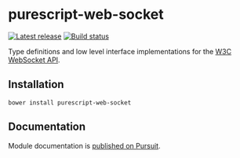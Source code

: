 # purescript-web-socket

[![Latest release](http://img.shields.io/github/release/purescript-web/purescript-web-socket.svg)](https://github.com/purescript-web/purescript-web-socket/releases)
[![Build status](https://travis-ci.org/purescript-web/purescript-web-socket.svg?branch=master)](https://travis-ci.org/purescript-web/purescript-web-socket)

Type definitions and low level interface implementations for the [W3C WebSocket API](https://www.w3.org/TR/websockets/).

## Installation

```
bower install purescript-web-socket
```

## Documentation

Module documentation is [published on Pursuit](http://pursuit.purescript.org/packages/purescript-web-socket).
